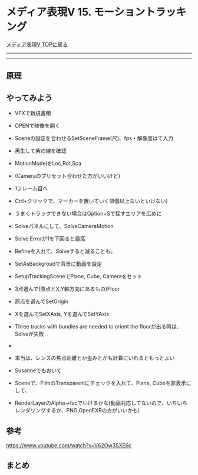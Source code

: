# メディア表現V 15. モーショントラッキング

[メディア表現V TOPに戻る](./index.md)

---

---


## 原理

## やってみよう
- VFXで新規書類
- OPENで映像を開く
- Sceneの設定を合わせるSetSceneFrame(尺)、fps・解像度はて入力
- 再生して紫の線を確認
- MotionModelをLoc,Rot,Sca
- (Cameraのプリセット合わせた方がいいけど)
- 1フレーム目へ
- Ctrl+クリックで、マーカーを置いていく(8個以上ないといけない)
- うまくトラックできない場合はOption+Sで探すエリアを広めに
- Solveパネルにして、SolveCameraMotion
- Solve Errorが1を下回ると最高
- Refineを入れて、Solveすると減ることも。

- SetAsBackgroudで背景に動画を設定
- SetupTrackingSceneでPlane, Cube, Cameraをセット
- 3点選んで(原点とX,Y軸方向にあるもの)Floor
- 原点を選んでSetOrigin
- Xを選んでSetXAxis, Yを選んでSetYAxis
- Three tracks with bundles are needed to orient the floorが出る時は、Solveが失敗
- 
- 本当は、レンズの焦点距離とか歪みとかも計算にいれるともっとよい

- Susanneでもおいて
- Sceneで、FilmのTransparentにチェックを入れて、Plane, Cubeを非表示にして、
- RenderLayerのAlpha->facでいけるかな(動画対応してないので、いちいちレンダリングするか、PNG,OpenEXRの方がいいかも)


## 参考
https://www.youtube.com/watch?v=V62Ow3SXE6c

## まとめ

